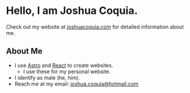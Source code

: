 # Hello, I am Joshua Coquia.
Check out my website at [joshuacoquia.com](https://joshuacoquia.com) for detailed information about me.
## About Me
- I use [Astro](astro.build) and [React](react.dev) to create websites.
  - I use these for my personal website.
- I identify as male (he, him).
- Reach me at my email: joshua.coquia@hotmail.com

<!-- Template text below: -->
<!--
**JoshuaCoquia/JoshuaCoquia** is a ✨ _special_ ✨ repository because its `README.md` (this file) appears on your GitHub profile.

Here are some ideas to get you started:

- 🔭 I’m currently working on ...
- 🌱 I’m currently learning ...
- 👯 I’m looking to collaborate on ...
- 🤔 I’m looking for help with ...
- 💬 Ask me about ...
- 📫 How to reach me: ...
- 😄 Pronouns: ...
- ⚡ Fun fact: ...
-->
